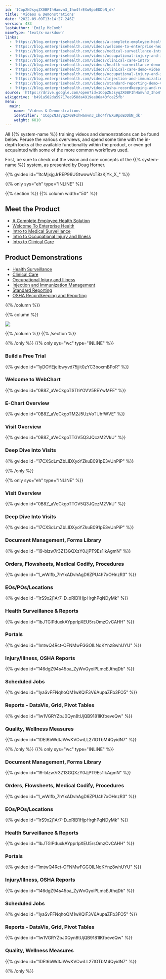 ```yaml
---
id: '1CopZNJsyqZX0BFIhHamvn3_Iho4frEXu9poEDDbN_dk'
title: 'Videos & Demonstrations'
date: '2022-09-09T13:14:27.246Z'
version: 483
lastAuthor: 'Emily McComb'
mimeType: 'text/x-markdown'
links:
  - 'https://blog.enterprisehealth.com/videos/a-complete-employee-health-solution'
  - 'https://blog.enterprisehealth.com/videos/welcome-to-enterprise-health'
  - 'https://blog.enterprisehealth.com/videos/medical-surveillance-intro'
  - 'https://blog.enterprisehealth.com/videos/occupational-injury-and-illness-intro'
  - 'https://blog.enterprisehealth.com/videos/clinical-care-intro'
  - 'https://blog.enterprisehealth.com/videos/health-surveillance-demo-video'
  - 'https://blog.enterprisehealth.com/videos/clinical-care-demo-video'
  - 'https://blog.enterprisehealth.com/videos/occupational-injury-and-illness-demo-video'
  - 'https://blog.enterprisehealth.com/videos/injection-and-immunization-management-demo-video'
  - 'https://blog.enterprisehealth.com/videos/standard-reporting-demo-video'
  - 'https://blog.enterprisehealth.com/videos/osha-recordkeeping-and-reporting-demo-video'
source: 'https://drive.google.com/open?id=1CopZNJsyqZX0BFIhHamvn3_Iho4frEXu9poEDDbN_dk'
wikigdrive: 'b491a582da59717ee958da4919ee86a43fce25fb'
menu:
  main:
    name: 'Videos & Demonstrations'
    identifier: '1CopZNJsyqZX0BFIhHamvn3_Iho4frEXu9poEDDbN_dk'
    weight: 6810
---
```

All {{% system-name %}} training videos and demonstrations can be found below. Peruse the various overviews, and spend some time with the in-depth looks at the available functionality within the product, or even get acquainted with some of the more common workflows used. 

First, be sure to check out the vision and core concepts of the {{% system-name %}} system, as presented by Doug Horner.

{{% gvideo  id="1tcMjxjgJrREP96UGtwowVcT8zKjYk_X_" %}}

{{% only sys="eh" type="INLINE" %}}

{{% section %}}
{{% column width="50" %}}
  
## Meet the Product  

* [A Complete Employee Health Solution](https://blog.enterprisehealth.com/videos/a-complete-employee-health-solution)
* [Welcome To Enterprise Health](https://blog.enterprisehealth.com/videos/welcome-to-enterprise-health)
* [Intro to Medical Surveillance](https://blog.enterprisehealth.com/videos/medical-surveillance-intro)
* [Intro to Occupational Injury and Illness](https://blog.enterprisehealth.com/videos/occupational-injury-and-illness-intro)
* [Intro to Clinical Care](https://blog.enterprisehealth.com/videos/clinical-care-intro)
  
## Product Demonstrations  

* [Health Surveillance](https://blog.enterprisehealth.com/videos/health-surveillance-demo-video)
* [Clinical Care](https://blog.enterprisehealth.com/videos/clinical-care-demo-video)
* [Occupational Injury and Illness](https://blog.enterprisehealth.com/videos/occupational-injury-and-illness-demo-video)
* [Injection and Immunization Management](https://blog.enterprisehealth.com/videos/injection-and-immunization-management-demo-video)
* [Standard Reporting](https://blog.enterprisehealth.com/videos/standard-reporting-demo-video)
* [OSHA Recordkeeping and Reporting](https://blog.enterprisehealth.com/videos/osha-recordkeeping-and-reporting-demo-video)

{{% /column %}}

{{% column %}}

  
![](../videos-and-demonstrations.assets/e6f9431ad83fc70ead4f3905698728d0.png)  

{{% /column %}}
{{% /section %}}

{{% /only %}}
{{% only sys="wc" type="INLINE" %}}
  
### Build a Free Trial  

{{% gvideo  id="1yDOYEjeIbwyvd75jjit0zYC3boxmBPoR" %}}


  
### Welcome to WebChart  

{{% gvideo  id="0B8Z_aVeCkgoTSThYOVV5REYwMFE" %}}

  
### E-Chart Overview  

{{% gvideo  id="0B8Z_aVeCkgoTM2J5UzVoTUhfWVE" %}}

  
### Visit Overview  

{{% gvideo  id="0B8Z_aVeCkgoTTGV5Q3JQczM2VkU" %}}

  
### Deep Dive Into Visits  

{{% gvideo  id="17CXSdLmZbLIDXyoYZkuB091pE3vUnPiP" %}}


{{% /only %}}




{{% only sys="eh" type="INLINE" %}}
  
### Visit Overview  

{{% gvideo  id="0B8Z_aVeCkgoTTGV5Q3JQczM2VkU" %}}
  
### Deep Dive Into Visits  

{{% gvideo  id="17CXSdLmZbLIDXyoYZkuB091pE3vUnPiP" %}}

  
### Document Management, Forms Library  

{{% gvideo  id="19-blzw7r3Z13GQXzY0JjPT9Es1IkAgmN" %}}

  
### Orders, Flowsheets, Medical Codify, Procedures  

{{% gvideo  id="1_wWIfb_7hYxADvhAgD6ZPU4h7xOHnzR3" %}}

  
### EOs/POs/Locations  

{{% gvideo  id="1rS9x2j1Ar7-D_oRIB1HjpHrghPqNDyMk" %}}

  
### Health Surveillance & Reports  

{{% gvideo  id="1bJTGlPduxkAYpprlpXEU5rsOmzCvCAHH" %}}

  
### Portals  

{{% gvideo  id="1mtwQ4Rct-OFNMwFGGOILNqKYnz8whUYU" %}}

  
### Injury/Illness, OSHA Reports  

{{% gvideo  id="146dgZ94s45oa_ZyWvGyoiPLmcEJthqDb" %}}

  
### Scheduled Jobs  

{{% gvideo  id="1yaSvFFNqhoQM1wKQlF3V6AupaZFb3FO5" %}}

  
### Reports - DataVis, Grid, Pivot Tables  

{{% gvideo  id="1w1VGRYZbJ0Qyn8tUjQB9181lKfbeveQw" %}}

  
### Quality, Wellness Measures  

{{% gvideo  id="1DEt6bWdtJWwKVCwiLL27lOTbM4QyidN7" %}}

{{% /only %}}
{{% only sys="wc" type="INLINE" %}}

  
### Document Management, Forms Library  

{{% gvideo  id="19-blzw7r3Z13GQXzY0JjPT9Es1IkAgmN" %}}

  
### Orders, Flowsheets, Medical Codify, Procedures  

{{% gvideo  id="1_wWIfb_7hYxADvhAgD6ZPU4h7xOHnzR3" %}}

  
### EOs/POs/Locations  

{{% gvideo  id="1rS9x2j1Ar7-D_oRIB1HjpHrghPqNDyMk" %}}

  
### Health Surveillance & Reports  

{{% gvideo  id="1bJTGlPduxkAYpprlpXEU5rsOmzCvCAHH" %}}

  
### Portals  

{{% gvideo  id="1mtwQ4Rct-OFNMwFGGOILNqKYnz8whUYU" %}}

  
### Injury/Illness, OSHA Reports  

{{% gvideo  id="146dgZ94s45oa_ZyWvGyoiPLmcEJthqDb" %}}

  
### Scheduled Jobs  

{{% gvideo  id="1yaSvFFNqhoQM1wKQlF3V6AupaZFb3FO5" %}}

  
### Reports - DataVis, Grid, Pivot Tables  

{{% gvideo  id="1w1VGRYZbJ0Qyn8tUjQB9181lKfbeveQw" %}}

  
### Quality, Wellness Measures  

{{% gvideo  id="1DEt6bWdtJWwKVCwiLL27lOTbM4QyidN7" %}}

{{% /only %}}

